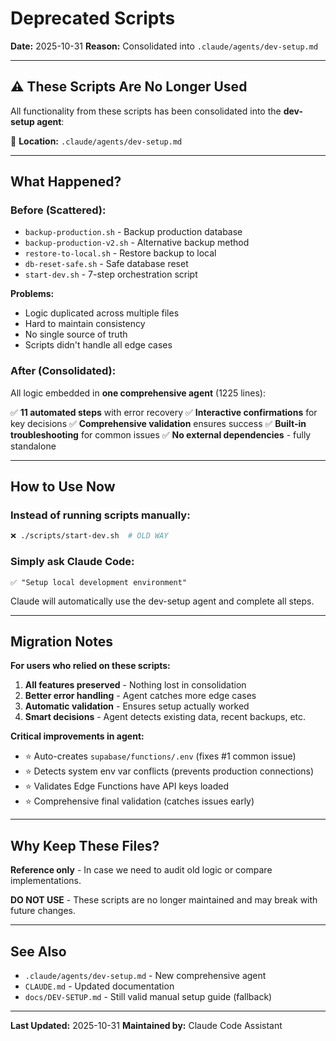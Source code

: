 # Deprecated Scripts

**Date:** 2025-10-31
**Reason:** Consolidated into `.claude/agents/dev-setup.md`

---

## ⚠️ These Scripts Are No Longer Used

All functionality from these scripts has been consolidated into the **dev-setup agent**:

📄 **Location:** `.claude/agents/dev-setup.md`

---

## What Happened?

### **Before (Scattered):**
- `backup-production.sh` - Backup production database
- `backup-production-v2.sh` - Alternative backup method
- `restore-to-local.sh` - Restore backup to local
- `db-reset-safe.sh` - Safe database reset
- `start-dev.sh` - 7-step orchestration script

**Problems:**
- Logic duplicated across multiple files
- Hard to maintain consistency
- No single source of truth
- Scripts didn't handle all edge cases

### **After (Consolidated):**

All logic embedded in **one comprehensive agent** (1225 lines):

✅ **11 automated steps** with error recovery
✅ **Interactive confirmations** for key decisions
✅ **Comprehensive validation** ensures success
✅ **Built-in troubleshooting** for common issues
✅ **No external dependencies** - fully standalone

---

## How to Use Now

### **Instead of running scripts manually:**
```bash
❌ ./scripts/start-dev.sh  # OLD WAY
```

### **Simply ask Claude Code:**
```
✅ "Setup local development environment"
```

Claude will automatically use the dev-setup agent and complete all steps.

---

## Migration Notes

**For users who relied on these scripts:**

1. **All features preserved** - Nothing lost in consolidation
2. **Better error handling** - Agent catches more edge cases
3. **Automatic validation** - Ensures setup actually worked
4. **Smart decisions** - Agent detects existing data, recent backups, etc.

**Critical improvements in agent:**
- ⭐ Auto-creates `supabase/functions/.env` (fixes #1 common issue)
- ⭐ Detects system env var conflicts (prevents production connections)
- ⭐ Validates Edge Functions have API keys loaded
- ⭐ Comprehensive final validation (catches issues early)

---

## Why Keep These Files?

**Reference only** - In case we need to audit old logic or compare implementations.

**DO NOT USE** - These scripts are no longer maintained and may break with future changes.

---

## See Also

- `.claude/agents/dev-setup.md` - New comprehensive agent
- `CLAUDE.md` - Updated documentation
- `docs/DEV-SETUP.md` - Still valid manual setup guide (fallback)

---

**Last Updated:** 2025-10-31
**Maintained by:** Claude Code Assistant
